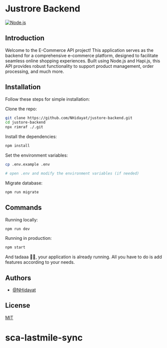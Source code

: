 
# Justrore Backend

[![Node.js](https://img.shields.io/badge/Node.js-43853D?style=for-the-badge&logo=node.js&logoColor=white)](https://npmjs.com/package/express)

## Introduction

Welcome to the E-Commerce API project! This application serves as the backend for a comprehensive e-commerce platform, designed to facilitate seamless online shopping experiences. Built using Node.js and Hapi.js, this API provides robust functionality to support product management, order processing, and much more.

## Installation

Follow these steps for simple installation:

Clone the repo:

```bash
git clone https://github.com/NHidayat/justore-backend.git
cd justore-backend
npx rimraf ./.git
```

Install the dependencies:

```bash
npm install
```

Set the environment variables:

```bash
cp .env.example .env

# open .env and modify the environment variables (if needed)
```

Migrate database:

```bash
npm run migrate
```


## Commands

Running locally:

```bash
npm run dev
```

Running in production:

```bash
npm start
```
And tadaaa 👍🏻, your application is already running. All you have to do is add features according to your needs.
## Authors

- [@NHidayat](https://www.github.com/NHidayat)


## License

[MIT](https://choosealicense.com/licenses/mit/)
# sca-lastmile-sync
